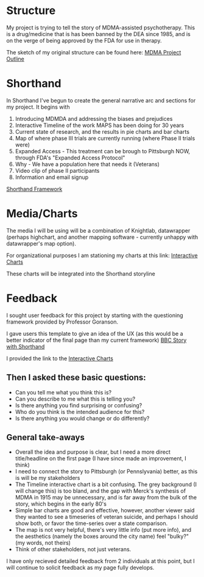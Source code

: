 # Structure
My project is trying to tell the story of MDMA-assisted psychotherapy. This is a drug/medicine that is has been banned by the DEA since 1985, and is on the verge of being approved by the FDA for use in therapy.

The sketch of my original structure can be found here:
[MDMA Project Outline](https://wilson-mui.github.io/viz-portfolio/final_project_Wilson_Mui)

# Shorthand
In Shorthand I've begun to create the general narrative arc and sections for my project. It begins with
1. Introducing MDMDA and addressing the biases and prejudices
2. Interactive Timeline of the work MAPS has been doing for 30 years
3. Current state of research, and the results in pie charts and bar charts
4. Map of where phase III trials are currently running (where Phase II trials were)
5. Expanded Access - This treatment can be brough to Pittsburgh NOW, through FDA's "Expanded Access Protocol"
6. Why - We have a population here that needs it (Veterans)
7. Video clip of phase II participants
8. Information and email signup

[Shorthand Framework](https://carnegiemellon.shorthandstories.com/wilsonmui/index.html)

# Media/Charts
The media I will be using will be a combination of Knightlab, datawrapper (perhaps highchart, and another mapping software - currently unhappy with datawrapper's map option).

For organizational purposes I am stationing my charts at this link:
[Interactive Charts](https://wilson-mui.github.io/project/)

These charts will be integrated into the Shorthand storyline

# Feedback
I sought user feedback for this project by starting with the questioning framework provided by Professor Goranson.

I gave users this template to give an idea of the UX (as this would be a better indicator of the final page than my current framework)
[BBC Story with Shorthand](https://www.bbc.co.uk/news/resources/idt-sh/made_up_to_look_beautiful_sent_out_to_die)

I provided the link to the [Interactive Charts](https://wilson-mui.github.io/project/)

## Then I asked these basic questions:
- Can you tell me what you think this is?
- Can you describe to me what this is telling you?
- Is there anything you find surprising or confusing?
- Who do you think is the intended audience for this?
- Is there anything you would change or do differently?

## General take-aways
- Overall the idea and purpose is clear, but I need a more direct title/headline on the first page (I have since made an improvement, I think)
- I need to connect the story to Pittsburgh (or Pennslyvania) better, as this is will be my stakeholders
- The Timeline interactive chart is a bit confusing. The grey background (I will change this) is too bland, and the gap with Merck's synthesis of MDMA in 1915 may be unnecessary, and is far away from the bulk of the story, which begins in the early 80's
- Simple bar charts are good and effective, however, another viewer said they wanted to see a timeseries of veteran suicide, and perhaps I should show both, or favor the time-series over a state comparison.
- The map is not very helpful, there's very little info (put more info), and the aesthetics (namely the boxes around the city name) feel "bulky?" (my words, not theirs)
- Think of other stakeholders, not just veterans.

I have only recieved detailed feedback from 2 individuals at this point, but I will continue to solicit feedback as my page fully develops.
